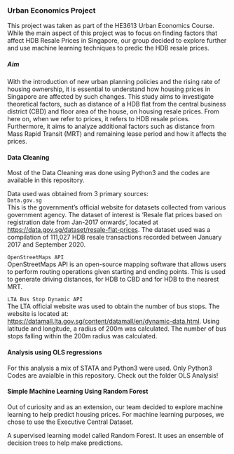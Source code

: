 ### Urban Economics Project

This project was taken as part of the HE3613 Urban Economics Course. While the main aspect of this project was to focus on finding factors that affect HDB Resale Prices in Singapore, our group decided to explore further and use machine learning techniques to predic the HDB resale prices. 

##### Aim
With the introduction of new urban planning policies and the rising rate of housing ownership, it is essential to understand how housing prices in Singapore are affected by such changes. This study aims to investigate theoretical factors, such as distance of a HDB flat from the central business district (CBD) and floor area of the house, on housing resale prices. From here on, when we refer to prices, it refers to HDB resale prices. Furthermore, it aims to analyze additional factors such as distance from Mass Rapid Transit (MRT) and remaining lease period and how it affects the prices. 

#### Data Cleaning 
Most of the Data Cleaning was done using Python3 and the codes are available in this repository. 

Data used was obtained from 3 primary sources: <br>
`Data.gov.sg` <br>
This is the government’s official website for datasets collected from various government agency. The dataset of interest is ‘Resale flat prices based on registration date from Jan-2017 onwards’, located at https://data.gov.sg/dataset/resale-flat-prices. The dataset used was a compilation of 111,027 HDB resale transactions recorded between January 2017 and September 2020.

`OpenStreetMaps API` <br>
OpenStreetMaps API is an open-source mapping software that allows users to perform routing operations given starting and ending points. This is used to generate driving distances, for HDB to CBD and for HDB to the nearest MRT. 

`LTA Bus Stop Dynamic API` <br>
The LTA official website was used to obtain the number of bus stops. The website is located at: https://datamall.lta.gov.sg/content/datamall/en/dynamic-data.html. Using latitude and longitude, a radius of 200m was calculated. The number of bus stops falling within the 200m radius was calculated. 

#### Analysis using OLS regressions 
For this analysis a mix of STATA and Python3 were used. Only Python3 Codes are avaialble in this repository. Check out the folder OLS Analysis!

#### Simple Machine Learning Using Random Forest

Out of curiosity and as an extension, our team decided to explore machine learning to help predict housing prices. For machine learning purposes, we chose to use the Executive Central Dataset. 

A supervised learning model called Random Forest. It uses an ensemble of decision trees  to help make predictions.



